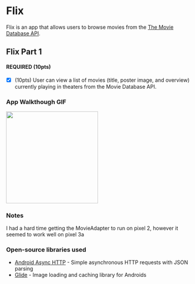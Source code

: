 # Flix
Flix is an app that allows users to browse movies from the [The Movie Database API](http://docs.themoviedb.apiary.io/#).

## Flix Part 1

#### REQUIRED (10pts)
- [X] (10pts) User can view a list of movies (title, poster image, and overview) currently playing in theaters from the Movie Database API.

### App Walkthough GIF

<img src="http://g.recordit.co/dNL52SXv6b.gif" width=250><br>

### Notes
I had a hard time getting the MovieAdapter to run on pixel 2, however it seemed to work well on pixel 3a

### Open-source libraries used

- [Android Async HTTP](https://github.com/codepath/CPAsyncHttpClient) - Simple asynchronous HTTP requests with JSON parsing
- [Glide](https://github.com/bumptech/glide) - Image loading and caching library for Androids
